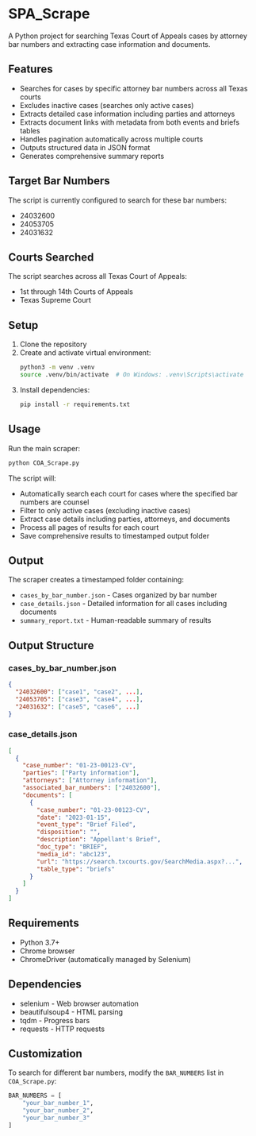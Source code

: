 # SPA_Scrape

A Python project for searching Texas Court of Appeals cases by attorney bar numbers and extracting case information and documents.

## Features

- Searches for cases by specific attorney bar numbers across all Texas courts
- Excludes inactive cases (searches only active cases)
- Extracts detailed case information including parties and attorneys
- Extracts document links with metadata from both events and briefs tables
- Handles pagination automatically across multiple courts
- Outputs structured data in JSON format
- Generates comprehensive summary reports

## Target Bar Numbers

The script is currently configured to search for these bar numbers:
- 24032600
- 24053705
- 24031632

## Courts Searched

The script searches across all Texas Court of Appeals:
- 1st through 14th Courts of Appeals
- Texas Supreme Court

## Setup

1. Clone the repository
2. Create and activate virtual environment:
   ```bash
   python3 -m venv .venv
   source .venv/bin/activate  # On Windows: .venv\Scripts\activate
   ```
3. Install dependencies:
   ```bash
   pip install -r requirements.txt
   ```

## Usage

Run the main scraper:
```bash
python COA_Scrape.py
```

The script will:
- Automatically search each court for cases where the specified bar numbers are counsel
- Filter to only active cases (excluding inactive cases)
- Extract case details including parties, attorneys, and documents
- Process all pages of results for each court
- Save comprehensive results to timestamped output folder

## Output

The scraper creates a timestamped folder containing:
- `cases_by_bar_number.json` - Cases organized by bar number
- `case_details.json` - Detailed information for all cases including documents
- `summary_report.txt` - Human-readable summary of results

## Output Structure

### cases_by_bar_number.json
```json
{
  "24032600": ["case1", "case2", ...],
  "24053705": ["case3", "case4", ...],
  "24031632": ["case5", "case6", ...]
}
```

### case_details.json
```json
[
  {
    "case_number": "01-23-00123-CV",
    "parties": ["Party information"],
    "attorneys": ["Attorney information"],
    "associated_bar_numbers": ["24032600"],
    "documents": [
      {
        "case_number": "01-23-00123-CV",
        "date": "2023-01-15",
        "event_type": "Brief Filed",
        "disposition": "",
        "description": "Appellant's Brief",
        "doc_type": "BRIEF",
        "media_id": "abc123",
        "url": "https://search.txcourts.gov/SearchMedia.aspx?...",
        "table_type": "briefs"
      }
    ]
  }
]
```

## Requirements

- Python 3.7+
- Chrome browser
- ChromeDriver (automatically managed by Selenium)

## Dependencies

- selenium - Web browser automation
- beautifulsoup4 - HTML parsing
- tqdm - Progress bars
- requests - HTTP requests

## Customization

To search for different bar numbers, modify the `BAR_NUMBERS` list in `COA_Scrape.py`:

```python
BAR_NUMBERS = [
    "your_bar_number_1",
    "your_bar_number_2",
    "your_bar_number_3"
]
``` 